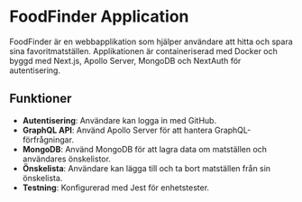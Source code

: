 # FoodFinder Application

FoodFinder är en webbapplikation som hjälper användare att hitta och spara sina favoritmatställen. Applikationen är containeriserad med Docker och byggd med Next.js, Apollo Server, MongoDB och NextAuth för autentisering.

## Funktioner

- **Autentisering**: Användare kan logga in med GitHub.
- **GraphQL API**: Använd Apollo Server för att hantera GraphQL-förfrågningar.
- **MongoDB**: Använd MongoDB för att lagra data om matställen och användares önskelistor.
- **Önskelista**: Användare kan lägga till och ta bort matställen från sin önskelista.
- **Testning**: Konfigurerad med Jest för enhetstester.
